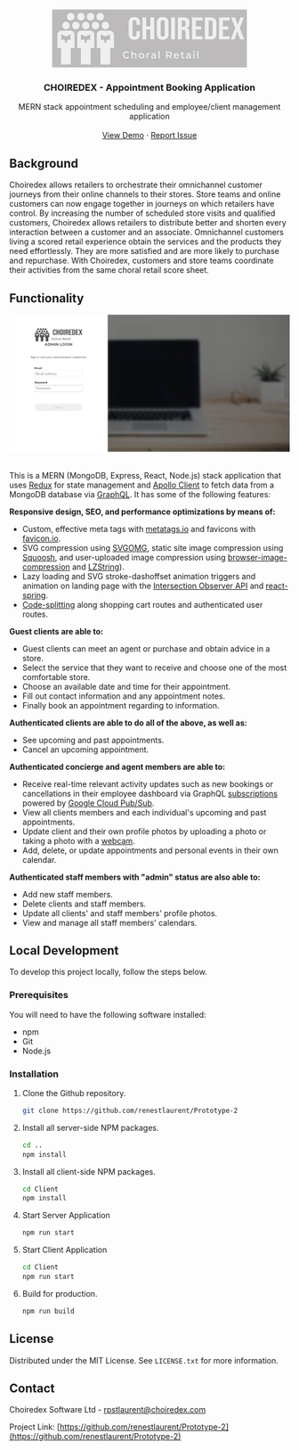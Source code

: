 
<!-- PROJECT LOGO -->
<br />
<p align="center">
  <a href="https://github.com/renestlaurent/Prototype-2/">
    <img src="Client/src/images/Choiredex.png" alt="Logo" width="350" />
  </a>

  <h3 align="center">CHOIREDEX - Appointment Booking Application</h3>

  <p align="center">
    MERN stack appointment scheduling and employee/client management application
    <br />
    <br />
    <a href="https://demo02.choiredex.com/">View Demo</a>
    ·
    <a href="https://github.com/renestlaurent/Prototype-2/issues">Report Issue</a> 
  </p>
</p>


## Background

Choiredex allows retailers to orchestrate their omnichannel customer journeys from their online channels to their stores. Store teams and online customers can now engage together in journeys on which retailers have control. By increasing the number of scheduled store visits and qualified customers, Choiredex allows retailers to distribute better and shorten every interaction between a customer and an associate. Omnichannel customers living a scored retail experience obtain the services and the products they need effortlessly. They are more satisfied and are more likely to purchase and repurchase. With Choiredex, customers and store teams coordinate their activities from the same choral retail score sheet.


## Functionality

<p align="center">
<a href="https://demo02.choiredex.com/">
    <img  src="Client/src/images/Login_Screenshot.png" alt="Choiredex Appointment Admin Panel Screenshot" />
</a>
</span>
<br />
<br />


This is a MERN (MongoDB, Express, React, Node.js) stack application that uses [Redux](https://github.com/reduxjs/redux) for state management and [Apollo Client](https://www.npmjs.com/package/apollo-boost) to fetch data from a MongoDB database via [GraphQL](https://graphql.org/). It has some of the following features:

<strong>Responsive design, SEO, and performance optimizations by means of:</strong>
* Custom, effective meta tags with [metatags.io](https://metatags.io/) and favicons with [favicon.io](https://favicon.io/).
* SVG compression using [SVGOMG](https://jakearchibald.github.io/svgomg/), static site image compression using [Squoosh](https://squoosh.app/), and user-uploaded image compression using [browser-image-compression](https://www.npmjs.com/package/browser-image-compression) and [LZString](https://github.com/pieroxy/lz-string)).
* Lazy loading and SVG stroke-dashoffset animation triggers and animation on landing page with the [Intersection Observer API](https://www.npmjs.com/package/react-intersection-observer) and [react-spring](https://www.npmjs.com/package/react-spring).
* [Code-splitting](https://reactjs.org/docs/code-splitting.html) along shopping cart routes and authenticated user routes.

<strong>Guest clients are able to:</strong>
* Guest clients can meet an agent or purchase and obtain advice in a store.
* Select the service that they want to receive and choose one of the most comfortable store.
* Choose an available date and time for their appointment.
* Fill out contact information and any appointment notes.
* Finally book an appointment regarding to information.

<strong>Authenticated clients are able to do all of the above, as well as:</strong>
* See upcoming and past appointments.
* Cancel an upcoming appointment.

<strong>Authenticated concierge and agent members are able to:</strong>
* Receive real-time relevant activity updates such as new bookings or cancellations in their employee dashboard via GraphQL [subscriptions](https://www.apollographql.com/docs/react/data/subscriptions/) powered by [Google Cloud Pub/Sub](https://cloud.google.com/pubsub/docs/overview).
* View all clients members and each individual's upcoming and past appointments.
* Update client and their own profile photos by uploading a photo or taking a photo with a [webcam](https://github.com/MABelanger/react-html5-camera-photo).
* Add, delete, or update appointments and personal events in their own calendar.

<strong>Authenticated staff members with "admin" status are also able to:</strong>
* Add new staff members.
* Delete clients and staff members.
* Update all clients' and staff members' profile photos.
* View and manage all staff members' calendars.

## Local Development

To develop this project locally, follow the steps below.

### Prerequisites

You will need to have the following software installed:
* npm
* Git
* Node.js

### Installation

1. Clone the Github repository.
    ```sh
    git clone https://github.com/renestlaurent/Prototype-2
    ```
2. Install all server-side NPM packages.
    ```sh
    cd ..
    npm install
    ```
3. Install all client-side NPM packages.
    ```sh
    cd Client
    npm install
    ```
4. Start Server Application
    ```sh
    npm run start
    ```    
5. Start Client Application
    ```sh
    cd Client
    npm run start
    ```
6. Build for production.
    ```sh
    npm run build
    ```

<!-- LICENSE -->
## License

Distributed under the MIT License. See `LICENSE.txt` for more information.

<!-- CONTACT -->
## Contact

Choiredex Software Ltd - rpstlaurent@choiredex.com

Project Link: [https://github.com/renestlaurent/Prototype-2](https://github.com/renestlaurent/Prototype-2)
